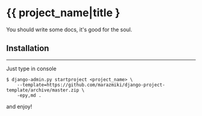 # {{ project_name|title } #

You should write some docs, it's good for the soul.

## Installation ##
------------

Just type in console

    $ django-admin.py startproject <project_name> \
        --template=https://github.com/marazmiki/django-project-template/archive/master.zip \
        -epy,md .

and enjoy!


